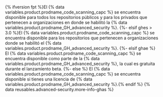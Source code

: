 {% ifversion fpt %}El {% data variables.product.prodname_code_scanning_capc %} se encuentra disponible para todos los repositorios públicos y para los privados que pertenecen a organizaciones en donde se habilitó la {% data variables.product.prodname_GH_advanced_security %}.
{%- elsif ghes > 3.0 %}El {% data variables.product.prodname_code_scanning_capc %} se encuentra disponible para los repositorios que pertenecen a organizaciones donde se habilitó el {% data variables.product.prodname_GH_advanced_security %}.
{%- elsif ghae %}
El {% data variables.product.prodname_code_scanning_capc %} se encuentra disponible como parte de la {% data variables.product.prodname_GH_advanced_security %}, la cual es gratuita durante el lanzamiento beta.
{%- else %}
El {% data variables.product.prodname_code_scanning_capc %} se encuentra disponible si tienes una licencia de {% data variables.product.prodname_GH_advanced_security %}.{% endif %} {% data reusables.advanced-security.more-info-ghas %}
